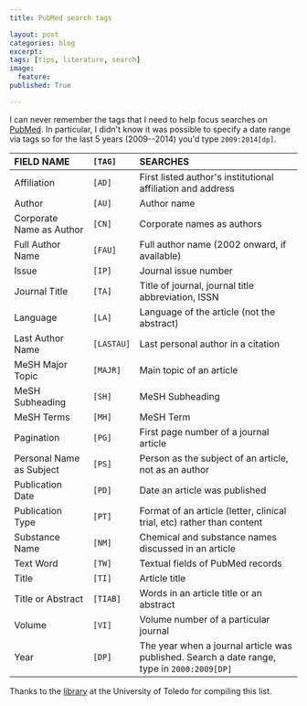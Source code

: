 ```yaml
---
title: PubMed search tags

layout: post
categories: blog
excerpt:
tags: [tips, literature, search]
image:
  feature:
published: True

---
```


I can never remember the tags that I need to help focus searches on [PubMed](http://www.ncbi.nlm.nih.gov/pubmed/). In particular, I didn't know it was possible to specify a date range via tags so for the last 5 years (2009--2014) you'd type `2009:2014[dp]`.

| FIELD NAME               | `[TAG]`    | SEARCHES                                                                                  |  
| :----------------------- | :------- | :---------------------------------------------------------------------------------------- |  
| Affiliation              | `[AD]`     | First listed author's institutional affiliation and address                               |  
| Author                   | `[AU]`     | Author name                                                                               |  
| Corporate Name as Author | `[CN]`     | Corporate names as authors                                                                |  
| Full Author Name         | `[FAU]`    | Full author name (2002 onward, if available)                                              |  
| Issue                    | `[IP]`     | Journal issue number                                                                      |  
| Journal Title            | `[TA]`     | Title of journal, journal title abbreviation, ISSN                                        |  
| Language                 | `[LA]`     | Language of the article (not the abstract)                                                |  
| Last Author Name         | `[LASTAU]` | Last personal author in a citation                                                        |  
| MeSH Major Topic         | `[MAJR]`   | Main topic of an article                                                                  |  
| MeSH Subheading          | `[SH]`     | MeSH Subheading                                                                           |  
| MeSH Terms               | `[MH]`     | MeSH Term                                                                                 |  
| Pagination               | `[PG]`     | First page number of a journal article                                                    |  
| Personal Name as Subject | `[PS]`     | Person as the subject of an article, not as an author                                     |  
| Publication Date         | `[PD]`     | Date an article was published                                                             |  
| Publication Type         | `[PT]`     | Format of an article (letter, clinical trial, etc) rather than content                    |  
| Substance Name           | `[NM]`     | Chemical and substance names discussed in an article                                      |  
| Text Word                | `[TW]`     | Textual fields of PubMed records                                                          |  
| Title                    | `[TI]`     | Article title                                                                             |  
| Title or Abstract        | `[TIAB]`   | Words in an article title or an abstract                                                  |  
| Volume                   | `[VI]`     | Volume number of a particular journal                                                     |  
| Year                     | `[DP]`     | The year when a journal article was published. Search a date range, type in `2000:2009[DP]` |  

Thanks to the [library](http://libguides.utoledo.edu/content.php?pid=83190&sid=621039) at the University of Toledo for compiling this list.